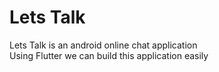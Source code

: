 # Lets Talk
Lets Talk is an android online chat application <br>
Using Flutter we can build this application easily
